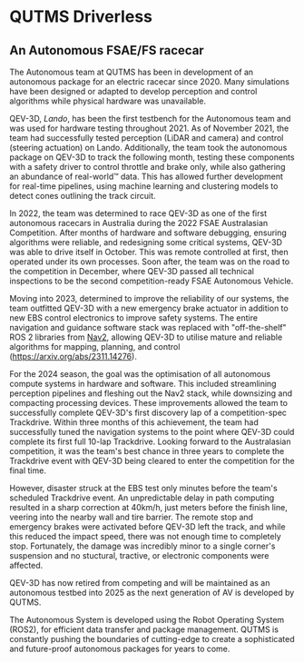 # QUTMS Driverless

## An Autonomous FSAE/FS racecar
The Autonomous team at QUTMS has been in development of an autonomous package for an electric racecar since 2020. Many simulations have been designed or adapted to develop perception and control algorithms while physical hardware was unavailable.

QEV-3D, *Lando*, has been the first testbench for the Autonomous team and was used for hardware testing throughout 2021. As of November 2021, the team had successfully tested perception (LiDAR and camera) and control (steering actuation) on Lando. Additionally, the team took the autonomous package on QEV-3D to track the following month, testing these components with a safety driver to control throttle and brake only, while also gathering an abundance of real-world™️ data. This has allowed further development for real-time pipelines, using machine learning and clustering models to detect cones outlining the track circuit.

In 2022, the team was determined to race QEV-3D as one of the first autonomous racecars in Australia during the 2022 FSAE Australasian Competition. After months of hardware and software debugging, ensuring algorithms were reliable, and redesigning some critical systems, QEV-3D was able to drive itself in October. This was remote controlled at first, then operated under its own processes. Soon after, the team was on the road to the competition in December, where QEV-3D passed all technical inspections to be the second competition-ready FSAE Autonomous Vehicle.

Moving into 2023, determined to improve the reliability of our systems, the team outfitted QEV-3D with a new emergency brake actuator in addition to new EBS control electronics to improve safety systems. The entire navigation and guidance software stack was replaced with "off-the-shelf" ROS 2 libraries from [Nav2](https://github.com/ros-navigation/navigation2), allowing QEV-3D to utilise mature and reliable algorithms for mapping, planning, and control (https://arxiv.org/abs/2311.14276).

For the 2024 season, the goal was the optimisation of all autonomous compute systems in hardware and software. This included streamlining perception pipelines and fleshing out the Nav2 stack, while downsizing and compacting processing devices. These improvements allowed the team to successfully complete QEV-3D's first discovery lap of a competition-spec Trackdrive. Within three months of this achievement, the team had successfully tuned the navigation systems to the point where QEV-3D could complete its first full 10-lap Trackdrive. Looking forward to the Australasian competition, it was the team's best chance in three years to complete the Trackdrive event with QEV-3D being cleared to enter the competition for the final time.

However, disaster struck at the EBS test only minutes before the team's scheduled Trackdrive event. An unpredictable delay in path computing resulted in a sharp correction at 40km/h, just meters before the finish line, veering into the nearby wall and tire barrier. The remote stop and emergency brakes were activated before QEV-3D left the track, and while this reduced the impact speed, there was not enough time to completely stop. Fortunately, the damage was incredibly minor to a single corner's suspension and no stuctural, tractive, or electronic components were affected.

QEV-3D has now retired from competing and will be maintained as an autonomous testbed into 2025 as the next generation of AV is developed by QUTMS.

The Autonomous System is developed using the Robot Operating System (ROS2), for efficient data transfer and package management. QUTMS is constantly pushing the boundaries of cutting-edge to create a sophisticated and future-proof autonomous packages for years to come.
